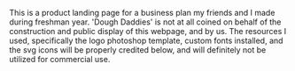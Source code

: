 This is a product landing page for a business plan my friends and I made during freshman year.
'Dough Daddies' is not at all coined on behalf of the construction and public display of this webpage, and by us. The resources I used, specifically the logo photoshop template, custom fonts installed, and the svg icons will be properly credited below, and will definitely not be utilized for commercial use.